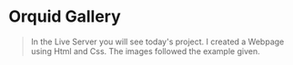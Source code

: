 # Orquid Gallery

> In the Live Server you will see today's project.
> I created a Webpage using Html and Css.
> The images followed the example given.

